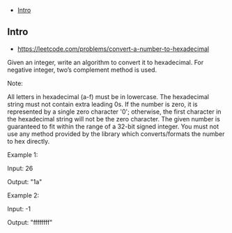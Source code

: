 - [Intro](#intro)

## Intro

- https://leetcode.com/problems/convert-a-number-to-hexadecimal


Given an integer, write an algorithm to convert it to hexadecimal. For negative integer, two’s complement method is used.

Note:

All letters in hexadecimal (a-f) must be in lowercase.
The hexadecimal string must not contain extra leading 0s. If the number is zero, it is represented by a single zero character '0'; otherwise, the first character in the hexadecimal string will not be the zero character.
The given number is guaranteed to fit within the range of a 32-bit signed integer.
You must not use any method provided by the library which converts/formats the number to hex directly.

Example 1:

Input:
26

Output:
"1a"

Example 2:

Input:
-1

Output:
"ffffffff"

